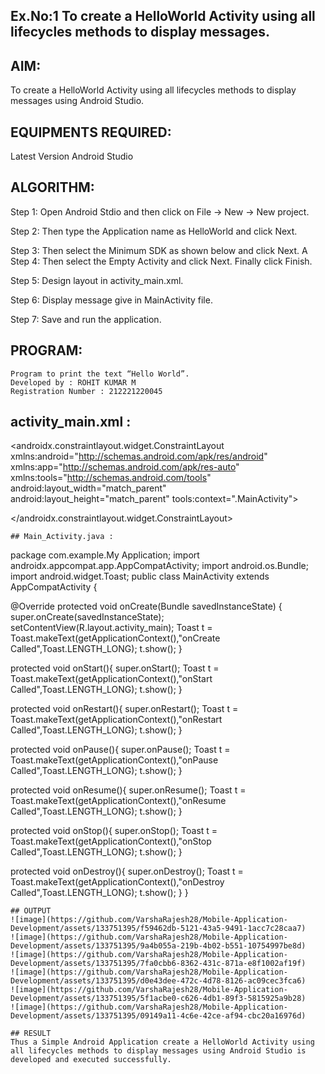 ## Ex.No:1 To create a HelloWorld Activity using all lifecycles methods to display messages.
## AIM:
To create a HelloWorld Activity using all lifecycles methods to display messages using Android Studio.

## EQUIPMENTS REQUIRED:
Latest Version Android Studio

## ALGORITHM:
Step 1: Open Android Stdio and then click on File -> New -> New project.

Step 2: Then type the Application name as HelloWorld and click Next.

Step 3: Then select the Minimum SDK as shown below and click Next. A Step 4: Then select the Empty Activity and click Next. Finally click Finish.

Step 5: Design layout in activity_main.xml.

Step 6: Display message give in MainActivity file.

Step 7: Save and run the application.

## PROGRAM:
```
Program to print the text “Hello World”.
Developed by : ROHIT KUMAR M
Registration Number : 212221220045
```

## activity_main.xml :

<androidx.constraintlayout.widget.ConstraintLayout xmlns:android="http://schemas.android.com/apk/res/android" xmlns:app="http://schemas.android.com/apk/res-auto" xmlns:tools="http://schemas.android.com/tools" android:layout_width="match_parent" android:layout_height="match_parent" tools:context=".MainActivity">

<TextView
    android:id="@+id/head"
    android:layout_width="wrap_content"
    android:layout_height="wrap_content"
    android:fontFamily="@font/arbutus_slab"
    android:text="Mobile Application Development"
    android:textColor="@color/Maroon"
    android:textSize="20sp"
    app:layout_constraintBottom_toTopOf="@+id/body"
    app:layout_constraintEnd_toEndOf="parent"
    app:layout_constraintStart_toStartOf="parent"
    app:layout_constraintTop_toTopOf="parent" />

<TextView
    android:id="@+id/body"
    android:layout_width="wrap_content"
    android:layout_height="wrap_content"
    android:layout_marginBottom="356dp"
    android:fontFamily="@font/expletus_sans_medium"
    android:text="HELLO WORLD"
    android:textColor="@color/MediumTurquoise"
    android:textSize="20sp"
    app:layout_constraintBottom_toBottomOf="parent"
    app:layout_constraintEnd_toEndOf="parent"
    app:layout_constraintHorizontal_bias="0.498"
    app:layout_constraintStart_toStartOf="parent" />
</androidx.constraintlayout.widget.ConstraintLayout>
```
## Main_Activity.java :
```

package com.example.My Application;
import androidx.appcompat.app.AppCompatActivity;
import android.os.Bundle; import android.widget.Toast;
public class MainActivity extends AppCompatActivity {

@Override
protected void onCreate(Bundle savedInstanceState) {
    super.onCreate(savedInstanceState);
    setContentView(R.layout.activity_main);
    Toast t = Toast.makeText(getApplicationContext(),"onCreate Called",Toast.LENGTH_LONG);
    t.show();
}

protected void onStart(){
    super.onStart();
    Toast t = Toast.makeText(getApplicationContext(),"onStart Called",Toast.LENGTH_LONG);
    t.show();
}

protected void onRestart(){
    super.onRestart();
    Toast t = Toast.makeText(getApplicationContext(),"onRestart Called",Toast.LENGTH_LONG);
    t.show();
}

protected void onPause(){
    super.onPause();
    Toast t = Toast.makeText(getApplicationContext(),"onPause Called",Toast.LENGTH_LONG);
    t.show();
}

protected void onResume(){
    super.onResume();
    Toast t = Toast.makeText(getApplicationContext(),"onResume Called",Toast.LENGTH_LONG);
    t.show();
}

protected void onStop(){
    super.onStop();
    Toast t = Toast.makeText(getApplicationContext(),"onStop Called",Toast.LENGTH_LONG);
    t.show();
}

protected void onDestroy(){
    super.onDestroy();
    Toast t = Toast.makeText(getApplicationContext(),"onDestroy Called",Toast.LENGTH_LONG);
    t.show();
}
}
```
## OUTPUT
![image](https://github.com/VarshaRajesh28/Mobile-Application-Development/assets/133751395/f59462db-5121-43a5-9491-1acc7c28caa7)
![image](https://github.com/VarshaRajesh28/Mobile-Application-Development/assets/133751395/9a4b055a-219b-4b02-b551-10754997be8d)
![image](https://github.com/VarshaRajesh28/Mobile-Application-Development/assets/133751395/7fa0cbb6-8362-431c-871a-e8f1002af19f)
![image](https://github.com/VarshaRajesh28/Mobile-Application-Development/assets/133751395/d0e43dee-472c-4d78-8126-ac09cec3fca6)
![image](https://github.com/VarshaRajesh28/Mobile-Application-Development/assets/133751395/5f1acbe0-c626-4db1-89f3-5815925a9b28)
![image](https://github.com/VarshaRajesh28/Mobile-Application-Development/assets/133751395/09149a11-4c6e-42ce-af94-cbc20a16976d)

## RESULT
Thus a Simple Android Application create a HelloWorld Activity using all lifecycles methods to display messages using Android Studio is developed and executed successfully.



